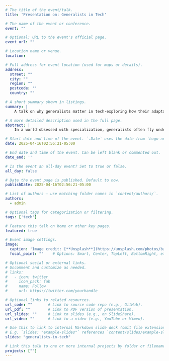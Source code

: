 ```yaml
---
# The title of the event/talk.
title: 'Presentation on: Generalists in Tech'

# The name of the event or conference.
event: ""

# Optional: URL to the event's official page.
event_url: ""

# Location name or venue.
location: 

# Full address for event location (used for maps or details).
address:
  street: ""
  city: ""
  region: ""
  postcode: ''
  country: ""

# A short summary shown in listings.
summary: |
    A talk on why generalists matter in tech-exploring how their adaptability and big-picture thinking drive innovation across teams.

# A more detailed description used in the full page.
abstract: |
    In a world obsessed with specialization, generalists often fly under the radar—yet their adaptability, cross-disciplinary thinking, and ability to connect dots across domains make them invaluable in tech. This article explores how generalists thrive in dynamic environments, bridge gaps between teams, and bring a holistic approach to problem-solving that specialists alone may miss.

# Start date and time of the event. `.Date` uses the date from `hugo new`.
date: 2025-04-16T02:56:21-05:00

# End date and time of the event. Can be left blank or commented out.
date_end: ''

# Is the event an all-day event? Set to true or false.
all_day: false

# Date the event page is published. Default to now.
publishDate: 2025-04-16T02:56:21-05:00

# List of authors — use matching folder names in `content/authors/`.
authors:
  - admin

# Optional tags for categorization or filtering.
tags: ['tech']

# Feature this talk on home or other key pages.
featured: true

# Event image settings.
image:
  caption: 'Image credit: [**Unsplash**](https://unsplash.com/photos/bzdhc5b3Bxs)'
  focal_point: ""    # Options: Smart, Center, TopLeft, BottomRight, etc.

# Optional social or external links.
# Uncomment and customize as needed.
# links:
#   - icon: twitter
#     icon_pack: fab
#     name: Follow
#     url: https://twitter.com/yourhandle

# Optional links to related resources.
url_code: ""       # Link to source code repo (e.g., GitHub).
url_pdf: ""        # Link to PDF version of presentation.
url_slides: ""     # Link to slides (e.g., on SlideShare).
url_video: ""      # Link to a video (e.g., YouTube or Vimeo).

# Use this to link to internal Markdown slide deck (omit file extension).
# E.g. `slides: "example-slides"` references `content/slides/example-slides.md`.
slides: "generalists-in-tech"

# Link this talk to one or more internal projects by folder or filename (no extension).
projects: [""]
---
```


<!-- # Generalists in Tech
- You can add the publication's **full text** or **supplementary notes** here.  
- You can use rich formatting such as including [code, math, and images](https://docs.hugoblox.com/content/writing-markdown-latex/).
- You can also use [Hugo shortcodes](https://gohugo.io/content-management/shortcodes/) -->
